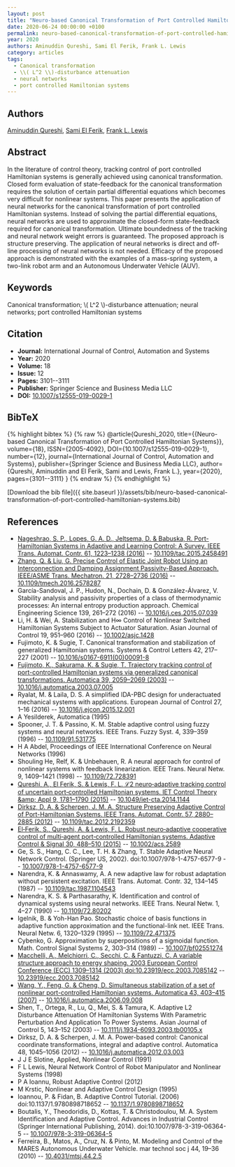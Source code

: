 ```yaml
---
layout: post
title: "Neuro-based Canonical Transformation of Port Controlled Hamiltonian Systems"
date: 2020-06-24 00:00:00 +0100
permalink: neuro-based-canonical-transformation-of-port-controlled-hamiltonian-systems
year: 2020
authors: Aminuddin Qureshi, Sami El Ferik, Frank L. Lewis
category: articles
tags:
  - Canonical transformation
  - \\( L^2 \\)-disturbance attenuation
  - neural networks
  - port controlled Hamiltonian systems
---
```

 
## Authors
[Aminuddin Qureshi](authors/aminuddin-qureshi), [Sami El Ferik](authors/sami-el-ferik), [Frank L. Lewis](authors/frank-l-lewis)
 
## Abstract
In the literature of control theory, tracking control of port controlled Hamiltonian systems is generally achieved using canonical transformation. Closed form evaluation of state-feedback for the canonical transformation requires the solution of certain partial differential equations which becomes very difficult for nonlinear systems. This paper presents the application of neural networks for the canonical transformation of port controlled Hamiltonian systems. Instead of solving the partial differential equations, neural networks are used to approximate the closed-form state-feedback required for canonical transformation. Ultimate boundedness of the tracking and neural network weight errors is guaranteed. The proposed approach is structure preserving. The application of neural networks is direct and off-line processing of neural networks is not needed. Efficacy of the proposed approach is demonstrated with the examples of a mass-spring system, a two-link robot arm and an Autonomous Underwater Vehicle (AUV).
 
## Keywords
Canonical transformation; \\( L^2 \\)-disturbance attenuation; neural networks; port controlled Hamiltonian systems
 
## Citation
- **Journal:** International Journal of Control, Automation and Systems
- **Year:** 2020
- **Volume:** 18
- **Issue:** 12
- **Pages:** 3101--3111
- **Publisher:** Springer Science and Business Media LLC
- **DOI:** [10.1007/s12555-019-0029-1](https://doi.org/10.1007/s12555-019-0029-1)
 
## BibTeX
{% highlight bibtex %}
{% raw %}
@article{Qureshi_2020,
  title={{Neuro-based Canonical Transformation of Port Controlled Hamiltonian Systems}},
  volume={18},
  ISSN={2005-4092},
  DOI={10.1007/s12555-019-0029-1},
  number={12},
  journal={International Journal of Control, Automation and Systems},
  publisher={Springer Science and Business Media LLC},
  author={Qureshi, Aminuddin and El Ferik, Sami and Lewis, Frank L.},
  year={2020},
  pages={3101--3111}
}
{% endraw %}
{% endhighlight %}
 
[Download the bib file]({{ site.baseurl }}/assets/bib/neuro-based-canonical-transformation-of-port-controlled-hamiltonian-systems.bib)
 
## References
- [Nageshrao, S. P., Lopes, G. A. D., Jeltsema, D. & Babuska, R. Port-Hamiltonian Systems in Adaptive and Learning Control: A Survey. IEEE Trans. Automat. Contr. 61, 1223–1238 (2016)](port-hamiltonian-systems-in-adaptive-and-learning-control-a-survey) -- [10.1109/tac.2015.2458491](https://doi.org/10.1109/tac.2015.2458491)
- [Zhang, Q. & Liu, G. Precise Control of Elastic Joint Robot Using an Interconnection and Damping Assignment Passivity-Based Approach. IEEE/ASME Trans. Mechatron. 21, 2728–2736 (2016)](precise-control-of-elastic-joint-robot-using-an-interconnection-and-damping-assignment-passivity-based-approach) -- [10.1109/tmech.2016.2578287](https://doi.org/10.1109/tmech.2016.2578287)
- García-Sandoval, J. P., Hudon, N., Dochain, D. & González-Álvarez, V. Stability analysis and passivity properties of a class of thermodynamic processes: An internal entropy production approach. Chemical Engineering Science 139, 261–272 (2016) -- [10.1016/j.ces.2015.07.039](https://doi.org/10.1016/j.ces.2015.07.039)
- Li, H. & Wei, A. Stabilization and H∞ Control of Nonlinear Switched Hamiltonian Systems Subject to Actuator Saturation. Asian Journal of Control 19, 951–960 (2016) -- [10.1002/asjc.1428](https://doi.org/10.1002/asjc.1428)
- Fujimoto, K. & Sugie, T. Canonical transformation and stabilization of generalized Hamiltonian systems. Systems &amp; Control Letters 42, 217–227 (2001) -- [10.1016/s0167-6911(00)00091-8](https://doi.org/10.1016/s0167-6911(00)00091-8)
- [Fujimoto, K., Sakurama, K. & Sugie, T. Trajectory tracking control of port-controlled Hamiltonian systems via generalized canonical transformations. Automatica 39, 2059–2069 (2003)](trajectory-tracking-control-of-port-controlled-hamiltonian-systems-via-generalized-canonical-transformations) -- [10.1016/j.automatica.2003.07.005](https://doi.org/10.1016/j.automatica.2003.07.005)
- Ryalat, M. & Laila, D. S. A simplified IDA-PBC design for underactuated mechanical systems with applications. European Journal of Control 27, 1–16 (2016) -- [10.1016/j.ejcon.2015.12.001](https://doi.org/10.1016/j.ejcon.2015.12.001)
- A Yesilderek, Automatica (1995)
- Spooner, J. T. & Passino, K. M. Stable adaptive control using fuzzy systems and neural networks. IEEE Trans. Fuzzy Syst. 4, 339–359 (1996) -- [10.1109/91.531775](https://doi.org/10.1109/91.531775)
- H A Abdel, Proceedings of IEEE International Conference on Neural Networks (1996)
- Shouling He, Relf, K. & Unbehauen, R. A neural approach for control of nonlinear systems with feedback linearization. IEEE Trans. Neural Netw. 9, 1409–1421 (1998) -- [10.1109/72.728391](https://doi.org/10.1109/72.728391)
- [Qureshi, A., El Ferik, S. & Lewis, F. L. ℒ2 neuro‐adaptive tracking control of uncertain port‐controlled Hamiltonian systems. IET Control Theory &amp;amp; Appl 9, 1781–1790 (2015)](l-sub-2-sub-neuro-adaptive-tracking-control-of-uncertain-port-controlled-hamiltonian-systems) -- [10.1049/iet-cta.2014.1144](https://doi.org/10.1049/iet-cta.2014.1144)
- [Dirksz, D. A. & Scherpen, J. M. A. Structure Preserving Adaptive Control of Port-Hamiltonian Systems. IEEE Trans. Automat. Contr. 57, 2880–2885 (2012)](structure-preserving-adaptive-control-of-port-hamiltonian-systems) -- [10.1109/tac.2012.2192359](https://doi.org/10.1109/tac.2012.2192359)
- [El‐Ferik, S., Qureshi, A. & Lewis, F. L. Robust neuro‐adaptive cooperative control of multi‐agent port‐controlled Hamiltonian systems. Adaptive Control &amp; Signal 30, 488–510 (2015)](robust-neuro-adaptive-cooperative-control-of-multi-agent-port-controlled-hamiltonian-systems) -- [10.1002/acs.2589](https://doi.org/10.1002/acs.2589)
- Ge, S. S., Hang, C. C., Lee, T. H. & Zhang, T. Stable Adaptive Neural Network Control. (Springer US, 2002). doi:10.1007/978-1-4757-6577-9 -- [10.1007/978-1-4757-6577-9](https://doi.org/10.1007/978-1-4757-6577-9)
- Narendra, K. & Annaswamy, A. A new adaptive law for robust adaptation without persistent excitation. IEEE Trans. Automat. Contr. 32, 134–145 (1987) -- [10.1109/tac.1987.1104543](https://doi.org/10.1109/tac.1987.1104543)
- Narendra, K. S. & Parthasarathy, K. Identification and control of dynamical systems using neural networks. IEEE Trans. Neural Netw. 1, 4–27 (1990) -- [10.1109/72.80202](https://doi.org/10.1109/72.80202)
- Igelnik, B. & Yoh-Han Pao. Stochastic choice of basis functions in adaptive function approximation and the functional-link net. IEEE Trans. Neural Netw. 6, 1320–1329 (1995) -- [10.1109/72.471375](https://doi.org/10.1109/72.471375)
- Cybenko, G. Approximation by superpositions of a sigmoidal function. Math. Control Signal Systems 2, 303–314 (1989) -- [10.1007/bf02551274](https://doi.org/10.1007/bf02551274)
- [Macchelli, A., Melchiorri, C., Secchi, C. & Fantuzzi, C. A variable structure approach to energy shaping. 2003 European Control Conference (ECC) 1309–1314 (2003) doi:10.23919/ecc.2003.7085142](a-variable-structure-approach-to-energy-shaping) -- [10.23919/ecc.2003.7085142](https://doi.org/10.23919/ecc.2003.7085142)
- [Wang, Y., Feng, G. & Cheng, D. Simultaneous stabilization of a set of nonlinear port-controlled Hamiltonian systems. Automatica 43, 403–415 (2007)](simultaneous-stabilization-of-a-set-of-nonlinear-port-controlled-hamiltonian-systems) -- [10.1016/j.automatica.2006.09.008](https://doi.org/10.1016/j.automatica.2006.09.008)
- Shen, T., Ortega, R., Lu, Q., Mei, S. & Tamura, K. Adaptive L2 Disturbance Attenuation Of Hamiltonian Systems With Parametric Perturbation And Application To Power Systems. Asian Journal of Control 5, 143–152 (2003) -- [10.1111/j.1934-6093.2003.tb00105.x](https://doi.org/10.1111/j.1934-6093.2003.tb00105.x)
- Dirksz, D. A. & Scherpen, J. M. A. Power-based control: Canonical coordinate transformations, integral and adaptive control. Automatica 48, 1045–1056 (2012) -- [10.1016/j.automatica.2012.03.003](https://doi.org/10.1016/j.automatica.2012.03.003)
- J J E Slotine, Applied, Nonlinear Control (1991)
- F L Lewis, Neural Network Control of Robot Manipulator and Nonlinear Systems (1998)
- P A Ioannu, Robust Adaptive Control (2012)
- M Krstic, Nonlinear and Adaptive Control Design (1995)
- Ioannou, P. & Fidan, B. Adaptive Control Tutorial. (2006) doi:10.1137/1.9780898718652 -- [10.1137/1.9780898718652](https://doi.org/10.1137/1.9780898718652)
- Boutalis, Y., Theodoridis, D., Kottas, T. & Christodoulou, M. A. System Identification and Adaptive Control. Advances in Industrial Control (Springer International Publishing, 2014). doi:10.1007/978-3-319-06364-5 -- [10.1007/978-3-319-06364-5](https://doi.org/10.1007/978-3-319-06364-5)
- Ferreira, B., Matos, A., Cruz, N. & Pinto, M. Modeling and Control of the MARES Autonomous Underwater Vehicle. mar technol soc j 44, 19–36 (2010) -- [10.4031/mtsj.44.2.5](https://doi.org/10.4031/mtsj.44.2.5)

